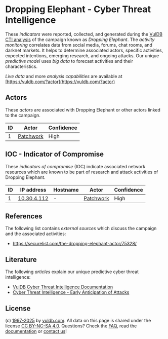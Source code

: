# Dropping Elephant - Cyber Threat Intelligence

These _indicators_ were reported, collected, and generated during the [VulDB CTI analysis](https://vuldb.com/?kb.cti) of the campaign known as _Dropping Elephant_. The _activity monitoring_ correlates data from social media, forums, chat rooms, and darknet markets. It helps to determine associated actors, specific activities, expected intentions, emerging research, and ongoing attacks. Our unique _predictive model_ uses _big data_ to forecast activities and their characteristics.

_Live data_ and more _analysis capabilities_ are available at [https://vuldb.com/?actor](https://vuldb.com/?actor)

## Actors

These _actors_ are associated with Dropping Elephant or other actors linked to the campaign.

ID | Actor | Confidence
-- | ----- | ----------
1 | [Patchwork](https://vuldb.com/?actor.patchwork) | High

## IOC - Indicator of Compromise

These _indicators of compromise_ (IOC) indicate associated network resources which are known to be part of research and attack activities of Dropping Elephant.

ID | IP address | Hostname | Actor | Confidence
-- | ---------- | -------- | ----- | ----------
1 | [10.30.4.112](https://vuldb.com/?ip.10.30.4.112) | - | [Patchwork](https://vuldb.com/?actor.patchwork) | High

## References

The following list contains _external sources_ which discuss the campaign and the associated activities:

* https://securelist.com/the-dropping-elephant-actor/75328/

## Literature

The following _articles_ explain our unique predictive cyber threat intelligence:

* [VulDB Cyber Threat Intelligence Documentation](https://vuldb.com/?kb.cti)
* [Cyber Threat Intelligence - Early Anticipation of Attacks](https://www.scip.ch/en/?labs.20201022)

## License

(c) [1997-2025](https://vuldb.com/?kb.changelog) by [vuldb.com](https://vuldb.com/?kb.about). All data on this page is shared under the license [CC BY-NC-SA 4.0](https://creativecommons.org/licenses/by-nc-sa/4.0/). Questions? Check the [FAQ](https://vuldb.com/?kb.faq), read the [documentation](https://vuldb.com/?kb) or [contact us](https://vuldb.com/?contact)!
